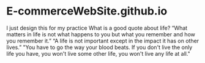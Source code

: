 # E-commerceWebSite.github.io
I just design this for my practice 
What is a good quote about life?
“What matters in life is not what happens to you but what you remember and how you remember it.” “A life is not important except in the impact it has on other lives.” "You have to go the way your blood beats. If you don't live the only life you have, you won't live some other life, you won't live any life at all."
